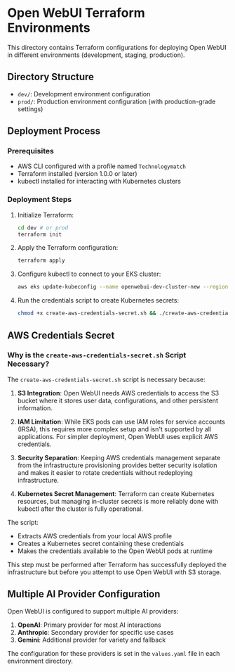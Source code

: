 # Open WebUI Terraform Environments

This directory contains Terraform configurations for deploying Open WebUI in different environments (development, staging, production).

## Directory Structure

- `dev/`: Development environment configuration
- `prod/`: Production environment configuration (with production-grade settings)

## Deployment Process

### Prerequisites

- AWS CLI configured with a profile named `Technologymatch`
- Terraform installed (version 1.0.0 or later)
- kubectl installed for interacting with Kubernetes clusters

### Deployment Steps

1. Initialize Terraform:
   ```bash
   cd dev # or prod
   terraform init
   ```

2. Apply the Terraform configuration:
   ```bash
   terraform apply
   ```

3. Configure kubectl to connect to your EKS cluster:
   ```bash
   aws eks update-kubeconfig --name openwebui-dev-cluster-new --region us-east-1 --profile Technologymatch
   ```

4. Run the credentials script to create Kubernetes secrets:
   ```bash
   chmod +x create-aws-credentials-secret.sh && ./create-aws-credentials-secret.sh
   ```

## AWS Credentials Secret

### Why is the `create-aws-credentials-secret.sh` Script Necessary?

The `create-aws-credentials-secret.sh` script is necessary because:

1. **S3 Integration**: Open WebUI needs AWS credentials to access the S3 bucket where it stores user data, configurations, and other persistent information.

2. **IAM Limitation**: While EKS pods can use IAM roles for service accounts (IRSA), this requires more complex setup and isn't supported by all applications. For simpler deployment, Open WebUI uses explicit AWS credentials.

3. **Security Separation**: Keeping AWS credentials management separate from the infrastructure provisioning provides better security isolation and makes it easier to rotate credentials without redeploying infrastructure.

4. **Kubernetes Secret Management**: Terraform can create Kubernetes resources, but managing in-cluster secrets is more reliably done with kubectl after the cluster is fully operational.

The script:
- Extracts AWS credentials from your local AWS profile
- Creates a Kubernetes secret containing these credentials
- Makes the credentials available to the Open WebUI pods at runtime

This step must be performed after Terraform has successfully deployed the infrastructure but before you attempt to use Open WebUI with S3 storage.

## Multiple AI Provider Configuration

Open WebUI is configured to support multiple AI providers:

1. **OpenAI**: Primary provider for most AI interactions
2. **Anthropic**: Secondary provider for specific use cases
3. **Gemini**: Additional provider for variety and fallback

The configuration for these providers is set in the `values.yaml` file in each environment directory.